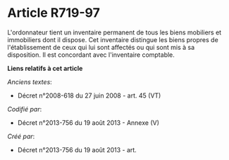 # Article R719-97

L'ordonnateur tient un inventaire permanent de tous les biens mobiliers et immobiliers dont il dispose. Cet inventaire
distingue les biens propres de l'établissement de ceux qui lui sont affectés ou qui sont mis à sa disposition. Il est
concordant avec l'inventaire comptable.

**Liens relatifs à cet article**

_Anciens textes_:

  - Décret n°2008-618 du 27 juin 2008 - art. 45 (VT)

_Codifié par_:

  - Décret n°2013-756 du 19 août 2013 -  Annexe (V)

_Créé par_:

  - Décret n°2013-756 du 19 août 2013 - art.
